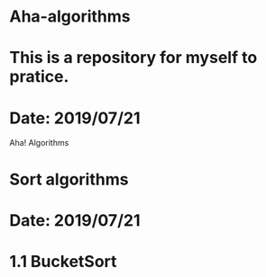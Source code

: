 # Aha-algorithms
# This is a repository for myself to pratice.
# Date: 2019/07/21
Aha! Algorithms

# Sort algorithms
# Date: 2019/07/21
# 1.1 BucketSort
